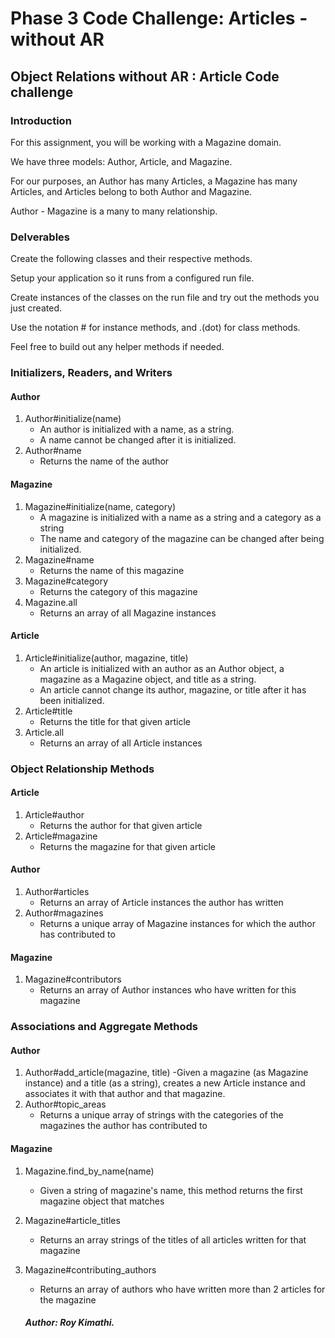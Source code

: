 # Phase 3 Code Challenge: Articles - without AR

## Object Relations without AR : Article Code challenge
### Introduction
For this assignment, you will be working with a Magazine domain.

We have three models: Author, Article, and Magazine.

For our purposes, an Author has many Articles, a Magazine has many Articles, and Articles belong to both Author and Magazine.

Author - Magazine is a many to many relationship.

### Delverables
Create the following classes and their respective methods.

Setup your application so it runs from a configured run file. 

Create instances of the classes on the run file and try out the methods you just created.

Use the notation # for instance methods, and .(dot) for class methods.

Feel free to build out any helper methods if needed.
### Initializers, Readers, and Writers
#### Author
1. Author#initialize(name)
    - An author is initialized with a name, as a string.
    - A name cannot be changed after it is initialized.
2. Author#name
    - Returns the name of the author
#### Magazine
1. Magazine#initialize(name, category)
    - A magazine is initialized with a name as a string and a category as a string
    - The name and category of the magazine can be changed after being initialized.
2. Magazine#name
    - Returns the name of this magazine
3. Magazine#category
    - Returns the category of this magazine
4. Magazine.all
    - Returns an array of all Magazine instances
#### Article
1. Article#initialize(author, magazine, title)
    - An article is initialized with an author as an Author object, a magazine as a Magazine object, and title as a string.
    - An article cannot change its author, magazine, or title after it has been initialized.
2. Article#title
    - Returns the title for that given article
3. Article.all
    - Returns an array of all Article instances

### Object Relationship Methods
#### Article
1. Article#author
    - Returns the author for that given article
2. Article#magazine
    - Returns the magazine for that given article
#### Author
1. Author#articles
    - Returns an array of Article instances the author has written
2. Author#magazines
    - Returns a unique array of Magazine instances for which the author has contributed to
#### Magazine
1. Magazine#contributors
    - Returns an array of Author instances who have written for this magazine
### Associations and Aggregate Methods
#### Author
1. Author#add_article(magazine, title)
    -Given a magazine (as Magazine instance) and a title (as a string), creates a new Article instance and associates it with that author and that magazine.
2. Author#topic_areas
    - Returns a unique array of strings with the categories of the magazines the author has contributed to
#### Magazine
1. Magazine.find_by_name(name)
    - Given a string of magazine's name, this method returns the first magazine object that matches
2. Magazine#article_titles
    - Returns an array strings of the titles of all articles written for that magazine
3. Magazine#contributing_authors
    - Returns an array of authors who have written more than 2 articles for the magazine


   ##### Author: Roy Kimathi.  